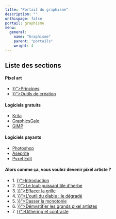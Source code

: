 ```yaml
---
title: "Portail du graphisme"
description: ""
onthispage: false
portail: graphisme
menu:
  general:
    name: "Graphisme"
    parent: "portails"
    weight: 4
---
```


## Liste des sections

<div id="index-flex-container">
    <section>
        <h4>Pixel art</h4>
        <ul>
          <li><a href="{{< ref "graphisme/pixelart/principes.md" >}}">Principes</a></li>
          <li><a href="{{< ref "graphisme/pixelart/outils.md" >}}">Outils de création</a></li>
        </ul>
    </section>
    <section>
    	<h4>Logiciels gratuits</h4>
        <ul>
          <li><a href="https://krita.org/fr/">Krita</a></li>
          <li><a href="https://graphicsgale.com/us/">GraphicsGale</a></li>
          <li><a href="https://www.gimp.org/">GIMP</a></li>
        </ul>
    </section>
    <section>
    	<h4>Logiciels payants</h4>
        <ul>
          <li><a href="https://www.adobe.com/fr/products/photoshop.html">Photoshop</a></li>
          <li><a href="https://www.aseprite.org/">Aseprite</a></li>
          <li><a href="https://pyxeledit.com/about.php">Pyxel Edit</a></li>
        </ul>
    </section>
    <section>
        <h4>Alors comme ça, vous voulez devenir pixel artiste ?</h4>
        <ul>
          <li>1. <a href="{{< ref "graphisme/devenir-pixel-artiste/introduction.md" >}}">Introduction</a></li>
          <li>2. <a href="{{< ref "graphisme/devenir-pixel-artiste/le-tile-d-herbe.md" >}}">Le tout-puissant tile d'herbe</a></li>
          <li>3. <a href="{{< ref "graphisme/devenir-pixel-artiste/effacer-la-grille.md" >}}">Effacer la grille</a></li>
          <li>4. <a href="{{< ref "graphisme/devenir-pixel-artiste/le-degrade.md" >}}">L'outil du diable : le dégradé</a></li>
          <li>5. <a href="{{< ref "graphisme/devenir-pixel-artiste/casser-la-monotonie.md" >}}">Casser la monotonie</a></li>
          <li>6. <a href="{{< ref "graphisme/devenir-pixel-artiste/demystifier-les-grands.md" >}}">Démystifier les grands pixel artistes</a></li>
          <li>7. <a href="{{< ref "graphisme/devenir-pixel-artiste/dithering-et-contraste.md" >}}">Dithering et contraste</a></li>
        </ul>
    </section>
</div>
